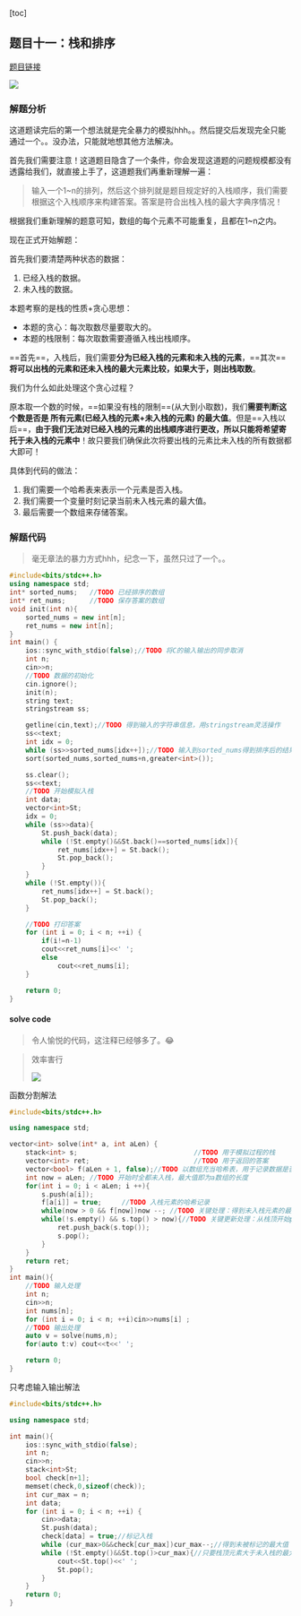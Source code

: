 

[toc]

## 题目十一：栈和排序

[题目链接](https://ac.nowcoder.com/acm/contest/26908/1011)

![](https://img-blog.csdnimg.cn/38a0bba70700429dbcc2825c6b4d3f1e.png?x-oss-process=image/watermark,type_d3F5LXplbmhlaQ,shadow_50,text_Q1NETiBAQysrKysrKysrKysrKysrKysrKys=,size_20,color_FFFFFF,t_70,g_se,x_16)

### 解题分析

这道题读完后的第一个想法就是完全暴力的模拟hhh。。然后提交后发现完全只能通过一个。。没办法，只能就地想其他方法解决。

首先我们需要注意！这道题目隐含了一个条件，你会发现这道题的问题规模都没有透露给我们，就直接上手了，这道题我们再重新理解一遍：

> 输入一个1~n的排列，然后这个排列就是题目规定好的入栈顺序，我们需要根据这个入栈顺序来构建答案。答案是符合出栈入栈的最大字典序情况！

根据我们重新理解的题意可知，数组的每个元素不可能重复，且都在1~n之内。

现在正式开始解题：

首先我们要清楚两种状态的数据：

1. 已经入栈的数据。
2.  未入栈的数据。

本题考察的是栈的性质+贪心思想：

* 本题的贪心：每次取数尽量要取大的。
* 本题的栈限制：每次取数需要遵循入栈出栈顺序。

==首先==，入栈后，我们需要**分为已经入栈的元素和未入栈的元素**，==其次==**将可以出栈的元素和还未入栈的最大元素比较，如果大于，则出栈取数**。

我们为什么如此处理这个贪心过程？

原本取一个数的时候，==如果没有栈的限制==(从大到小取数)，我们**需要判断这个数是否是 所有元素(已经入栈的元素+未入栈的元素) 的最大值**。但是==入栈以后==，**由于我们无法对已经入栈的元素的出栈顺序进行更改，所以只能将希望寄托于未入栈的元素中**！故只要我们确保此次将要出栈的元素比未入栈的所有数据都大即可！

具体到代码的做法：

1. 我们需要一个哈希表来表示一个元素是否入栈。
2. 我们需要一个变量时刻记录当前未入栈元素的最大值。
3. 最后需要一个数组来存储答案。


### 解题代码

> 毫无章法的暴力方式hhh，纪念一下，虽然只过了一个。。

```cpp
#include<bits/stdc++.h>
using namespace std;
int* sorted_nums;   //TODO 已经排序的数组
int* ret_nums;      //TODO 保存答案的数组
void init(int n){
    sorted_nums = new int[n];
    ret_nums = new int[n];
}
int main() {
    ios::sync_with_stdio(false);//TODO 将C的输入输出的同步取消
    int n;
    cin>>n;
    //TODO 数据的初始化
    cin.ignore();
    init(n);
    string text;
    stringstream ss;

    getline(cin,text);//TODO 得到输入的字符串信息，用stringstream灵活操作
    ss<<text;
    int idx = 0;
    while (ss>>sorted_nums[idx++]);//TODO 输入到sorted_nums得到排序后的结果
    sort(sorted_nums,sorted_nums+n,greater<int>());

    ss.clear();
    ss<<text;
    //TODO 开始模拟入栈
    int data;
    vector<int>St;
    idx = 0;
    while (ss>>data){
        St.push_back(data);
        while (!St.empty()&&St.back()==sorted_nums[idx]){
            ret_nums[idx++] = St.back();
            St.pop_back();
        }
    }
    while (!St.empty()){
        ret_nums[idx++] = St.back();
        St.pop_back();
    }

    //TODO 打印答案
    for (int i = 0; i < n; ++i) {
        if(i!=n-1)
        cout<<ret_nums[i]<<' ';
        else
            cout<<ret_nums[i];
    }

    return 0;
}
```

#### solve code

> 令人愉悦的代码，这注释已经够多了。😂

> 效率害行
>
> ![](https://img-blog.csdnimg.cn/06ecc3809f574782accd99dba8ccef01.png?x-oss-process=image/watermark,type_d3F5LXplbmhlaQ,shadow_50,text_Q1NETiBAQysrKysrKysrKysrKysrKysrKys=,size_20,color_FFFFFF,t_70,g_se,x_16)



函数分割解法

```cpp
#include<bits/stdc++.h>

using namespace std;

vector<int> solve(int* a, int aLen) {
    stack<int> s;                             //TODO 用于模拟过程的栈
    vector<int> ret;                          //TODO 用于返回的答案
    vector<bool> f(aLen + 1, false);//TODO 以数组充当哈希表，用于记录数据是否已经入栈
    int now = aLen; //TODO 开始时全都未入栈，最大值即为a数组的长度
    for(int i = 0; i < aLen; i ++){
        s.push(a[i]);
        f[a[i]] = true;     //TODO 入栈元素的哈希记录
        while(now > 0 && f[now])now --; //TODO 关键处理：得到未入栈元素的最大值
        while(!s.empty() && s.top() > now){//TODO 关键更新处理：从栈顶开始pop，直到栈顶元素仍然小于未入栈的最大元素
            ret.push_back(s.top());
            s.pop();
        }
    }
    return ret;
}
int main(){
    //TODO 输入处理
    int n;
    cin>>n;
    int nums[n];
    for (int i = 0; i < n; ++i)cin>>nums[i] ;
    //TODO 输出处理
    auto v = solve(nums,n);
    for(auto t:v) cout<<t<<' ';

    return 0;
}
```



只考虑输入输出解法

```cpp
#include<bits/stdc++.h>

using namespace std;

int main(){
    ios::sync_with_stdio(false);
    int n;
    cin>>n;
    stack<int>St;
    bool check[n+1];
    memset(check,0,sizeof(check));
    int cur_max = n;
    int data;
    for (int i = 0; i < n; ++i) {
        cin>>data;
        St.push(data);
        check[data] = true;//标记入栈
        while (cur_max>0&&check[cur_max])cur_max--;//得到未被标记的最大值
        while (!St.empty()&&St.top()>cur_max){//只要栈顶元素大于未入栈的最大值，则出栈取数
            cout<<St.top()<<' ';
            St.pop();
        }
    }
    return 0;
}
```